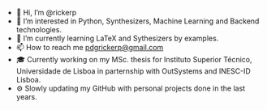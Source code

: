 - 👋 Hi, I’m @rickerp
- 👀 I’m interested in Python, Synthesizers, Machine Learning and Backend technologies.
- 🌱 I’m currently learning LaTeX and Sythesizers by examples.
- 📫 How to reach me pdgrickerp@gmail.com
- 🎓 Currently working on my MSc. thesis for Instituto Superior Técnico, Universidade de Lisboa in parternship with OutSystems and INESC-ID Lisboa.
- ⚙️ Slowly updating my GitHub with personal projects done in the last years.

<!---
rickerp/rickerp is a ✨ special ✨ repository because its `README.md` (this file) appears on your GitHub profile.
You can click the Preview link to take a look at your changes.
--->
